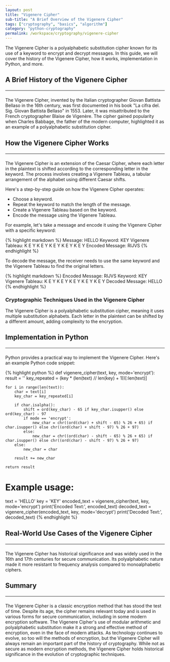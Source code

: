 ```yaml
---
layout: post
title: "Vigenere Cipher"
sub-title: "A Brief Overview of the Vigenere Cipher"
tags: ["cryptography", "basics", "algorithm"]
category: "python-cryptography"
permalink: /workspace/cryptography/vigenere-cipher
---
```


The Vigenere Cipher is a polyalphabetic substitution cipher known for its use of a keyword to encrypt and decrypt messages. In this guide, we will cover the history of the Vigenere Cipher, how it works, implementation in Python, and more.

## A Brief History of the Vigenere Cipher <hr>

The Vigenere Cipher, invented by the Italian cryptographer Giovan Battista Bellaso in the 16th century, was first documented in his book "La cifra del. Sig. Giovan Battista Bellaso" in 1553. Later, it was misattributed to the French cryptographer Blaise de Vigenère. The cipher gained popularity when Charles Babbage, the father of the modern computer, highlighted it as an example of a polyalphabetic substitution cipher.

## How the Vigenere Cipher Works <hr>

The Vigenere Cipher is an extension of the Caesar Cipher, where each letter in the plaintext is shifted according to the corresponding letter in the keyword. The process involves creating a Vigenere Tableau, a tabular arrangement of the alphabet using different Caesar shifts.

Here's a step-by-step guide on how the Vigenere Cipher operates:

- Choose a keyword.
- Repeat the keyword to match the length of the message.
- Create a Vigenere Tableau based on the keyword.
- Encode the message using the Vigenere Tableau.

For example, let's take a message and encode it using the Vigenere Cipher with a specific keyword:

{% highlight markdown %}
Message: HELLO
Keyword: KEY
Vigenere Tableau:
K E Y K E
Y K E Y K
E Y K E Y
Encoded Message:
RIJVS
{% endhighlight %}

To decode the message, the receiver needs to use the same keyword and the Vigenere Tableau to find the original letters.

{% highlight markdown %}
Encoded Message:
RIJVS
Keyword: KEY
Vigenere Tableau:
K E Y K E
Y K E Y K
E Y K E Y
Decoded Message: HELLO
{% endhighlight %}

### Cryptographic Techniques Used in the Vigenere Cipher

The Vigenere Cipher is a polyalphabetic substitution cipher, meaning it uses multiple substitution alphabets. Each letter in the plaintext can be shifted by a different amount, adding complexity to the encryption.

## Implementation in Python <hr>

Python provides a practical way to implement the Vigenere Cipher. Here's an example Python code snippet:

{% highlight python %}
def vigenere_cipher(text, key, mode='encrypt'):
    result = ''
    key_repeated = (key * (len(text) // len(key) + 1))[:len(text)]

    for i in range(len(text)):
        char = text[i]
        key_char = key_repeated[i]

        if char.isalpha():
            shift = ord(key_char) - 65 if key_char.isupper() else ord(key_char) - 97
            if mode == 'encrypt':
                new_char = chr((ord(char) + shift - 65) % 26 + 65) if char.isupper() else chr((ord(char) + shift - 97) % 26 + 97)
            else:
                new_char = chr((ord(char) - shift - 65) % 26 + 65) if char.isupper() else chr((ord(char) - shift - 97) % 26 + 97)
        else:
            new_char = char

        result += new_char

    return result

# Example usage:
text = 'HELLO'
key = 'KEY'
encoded_text = vigenere_cipher(text, key, mode='encrypt')
print('Encoded Text:', encoded_text)
decoded_text = vigenere_cipher(encoded_text, key, mode='decrypt')
print('Decoded Text:', decoded_text)
{% endhighlight %}

## Real-World Use Cases of the Vigenere Cipher <hr>

The Vigenere Cipher has historical significance and was widely used in the 16th and 17th centuries for secure communication. Its polyalphabetic nature made it more resistant to frequency analysis compared to monoalphabetic ciphers.

## Summary <hr>

The Vigenere Cipher is a classic encryption method that has stood the test of time. Despite its age, the cipher remains relevant today and is used in various forms for secure communication, including in some modern encryption software. The Vigenere Cipher's use of modular arithmetic and polyalphabetic substitution make it a strong and effective method of encryption, even in the face of modern attacks. As technology continues to evolve, so too will the methods of encryption, but the Vigenere Cipher will always remain an important part of the history of cryptography. While not as secure as modern encryption methods, the Vigenere Cipher holds historical significance in the evolution of cryptographic techniques.